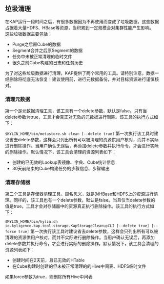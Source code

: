 ## 垃圾清理

在KAP运行一段时间之后，有很多数据因为不再使用而变成了垃圾数据，这些数据占据着大量HDFS、HBase等资源，当积累到一定规模会对集群性能产生影响。
这些垃圾数据主要包括：

- Purge之后原Cube的数据
- Segment合并之后原Segment的数据
- 任务中未被正常清理的临时文件
- 很久之前Cube构建的日志和任务历史

为了对这些垃圾数据进行清理，KAP提供了两个常用的工具。请特别注意，数据一经删除将彻底无法恢复！建议使用前，进行元数据备份，并对目标资源进行谨慎核对。

### 清理元数据
第一个是元数据清理工具，该工具有一个delete参数，默认是false。只有当delete参数为true，工具才会真正对无效的元数据进行删除。该工具的执行方式如下：

```$KYLIN_HOME/bin/metastore.sh clean [--delete true]```
第一次执行该工具时建议省去delete参数，这样会只列出所有可以被清理的资源供用户核对，而并不实际进行删除操作。当用户确认无误后，再添加delete参数并执行命令，才会进行实际的删除操作。默认情况下，该工具会清理的资源列表如下：

- 创建的已无效的Lookup表镜像、字典、Cube统计信息
- 30天前结束的Cube构建任务的步骤信息、步骤输出

### 清理存储器
第二个工具是存储器清理工具。顾名思义，就是对HBase和HDFS上的资源进行清理。同样的，该工具也有一个delete参数，默认是false。当且仅当delete参数的值是true，工具才会对存储器中的资源真正执行删除操作。该工具的执行方式如下：

```$KYLIN_HOME/bin/kylin.sh io.kyligence.kap.tool.storage.KapStorageCleanupCLI [--delete true] [--force true]```
第一次执行该工具时建议省去delete参数，这样会只列出所有可以被清理的资源供用户核对，而并不实际进行删除操作。当用户确认无误后，再添加delete参数并执行命令，才会进行实际的删除操作。默认情况下，该工具会清理的资源列表如下：

- 创建时间在2天前，且已无效的HTable
- 在Cube构建时创建的但未被正常清理的的Hive中间表、HDFS临时文件

如果force参数为true，则删除所有Hive中间表
